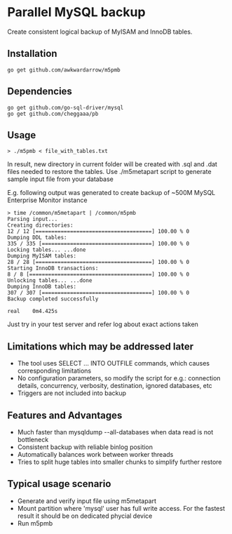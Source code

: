 # Parallel MySQL backup

Create consistent logical backup of MyISAM and InnoDB tables.

## Installation

```
go get github.com/awkwardarrow/m5pmb
```

## Dependencies

```
go get github.com/go-sql-driver/mysql
go get github.com/cheggaaa/pb
```

## Usage 

```shell
> ./m5pmb < file_with_tables.txt
```

In result, new directory in current folder will be created with .sql and .dat files needed to restore the tables.
Use ./m5metapart script to generate sample input file from your database


E.g. following output was generated to create backup of ~500M MySQL Enterprise Monitor instance

```shell
> time /common/m5metapart | /common/m5pmb 
Parsing input...
Creating directories:
12 / 12 [=====================================] 100.00 % 0
Dumping DDL tables:
335 / 335 [===================================] 100.00 % 0
Locking tables... ...done
Dumping MyISAM tables:
28 / 28 [=====================================] 100.00 % 0
Starting InnoDB transactions:
8 / 8 [=======================================] 100.00 % 0
Unlocking tables... ...done
Dumping InnoDB tables:
307 / 307 [===================================] 100.00 % 0
Backup completed successfully

real	0m4.425s
```

Just try in your test server and refer log about exact actions taken

## Limitations which may be addressed later

  * The tool uses SELECT ... INTO OUTFILE commands, which causes corresponding limitations
  * No configuration parameters, so modify the script for e.g.:
connection details, concurrency, verbosity, destination, ignored databases, etc
  * Triggers are not included into backup

## Features and Advantages

  * Much faster than mysqldump --all-databases when data read is not bottleneck
  * Consistent backup with reliable binlog position
  * Automatically balances work between worker threads
  * Tries to split huge tables into smaller chunks to simplify further restore

## Typical usage scenario

  * Generate and verify input file using m5metapart
  * Mount partition where 'mysql' user has full write access. For the fastest result it should be on dedicated phycial device
  * Run m5pmb
